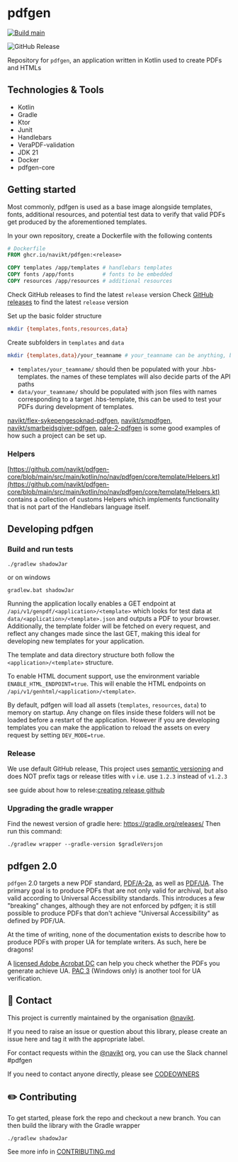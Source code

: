 # pdfgen

[![Build main](https://github.com/navikt/pdfgen/actions/workflows/build.yml/badge.svg?branch=main)](https://github.com/navikt/pdfgen/actions/workflows/build.yml)

![GitHub Release](https://img.shields.io/github/v/release/navikt/pdfgen)


Repository for `pdfgen`, an application written in Kotlin used to create PDFs and HTMLs

## Technologies & Tools

* Kotlin
* Gradle
* Ktor
* Junit
* Handlebars
* VeraPDF-validation
* JDK 21
* Docker
* pdfgen-core

## Getting started

Most commonly, pdfgen is used as a base image alongside templates, fonts, additional resources, and potential test data to verify that valid PDFs get produced by the aforementioned templates.

In your own repository, create a Dockerfile with the following contents

```dockerfile
# Dockerfile
FROM ghcr.io/navikt/pdfgen:<release>

COPY templates /app/templates # handlebars templates
COPY fonts /app/fonts         # fonts to be embedded
COPY resources /app/resources # additional resources
```

Check GitHub releases to find the latest `release` version 
Check [GitHub releases](https://github.com/navikt/pdfgen/releases) to find the latest `release` version

Set up the basic folder structure
```bash
mkdir {templates,fonts,resources,data}
```

Create subfolders in `templates` and `data`
```bash
mkdir {templates,data}/your_teamname # your_teamname can be anything, but it'll be a necessary part of the API later
```

* `templates/your_teamname/` should then be populated with your .hbs-templates. the names of these templates will also decide parts of the API paths
* `data/your_teamname/` should be populated with json files with names corresponding to a target .hbs-template, this can be used to test your PDFs during development of templates.

[navikt/flex-sykepengesoknad-pdfgen](https://github.com/navikt/flex-sykepengesoknad-pdfgen), [navikt/smpdfgen](https://github.com/navikt/smpdfgen), [navikt/smarbeidsgiver-pdfgen](https://github.com/navikt/smarbeidsgiver-pdfgen), [pale-2-pdfgen](https://github.com/navikt/pale-2-pdfgen) is some good examples of how such a project can be set up.

### Helpers
[https://github.com/navikt/pdfgen-core/blob/main/src/main/kotlin/no/nav/pdfgen/core/template/Helpers.kt](https://github.com/navikt/pdfgen-core/blob/main/src/main/kotlin/no/nav/pdfgen/core/template/Helpers.kt) contains a collection of customs Helpers which implements functionality that is not part of the Handlebars language itself.

## Developing pdfgen

### Build and run tests
```shell script
./gradlew shadowJar
```
or on windows
```shell script
gradlew.bat shadowJar
```

Running the application locally enables a GET endpoint at `/api/v1/genpdf/<application>/<template>`
which looks for test data at `data/<application>/<template>.json` and outputs a PDF to your browser.
Additionally, the template folder will be fetched on every request, and reflect any changes made since the last GET,
making this ideal for developing new templates for your application.

The template and data directory structure both follow the `<application>/<template>` structure.

To enable HTML document support, use the environment variable `ENABLE_HTML_ENDPOINT=true`. This will enable the 
HTML endpoints on `/api/v1/genhtml/<application>/<template>`. 

By default, pdfgen will load all assets (`templates`, `resources`, `data`) to memory on startup. Any change on files inside these folders will not be loaded before a restart of the application. However if you are developing templates you can make the application to reload the assets on every request by setting `DEV_MODE=true`.


### Release
We use default GitHub release, 
This project uses [semantic versioning](https://semver.org/) and does NOT prefix tags or release titles with `v` i.e. use `1.2.3` instead of `v1.2.3` 

see guide about how to relese:[creating release github](
https://docs.github.com/en/repositories/releasing-projects-on-github/managing-releases-in-a-repository#creating-a-release)


### Upgrading the gradle wrapper
Find the newest version of gradle here: https://gradle.org/releases/ Then run this command:

```shell script
./gradlew wrapper --gradle-version $gradleVersjon
```

## pdfgen 2.0

`pdfgen` 2.0 targets a new PDF standard, [PDF/A-2a](https://en.wikipedia.org/wiki/PDF/A#PDF/A-2), as well as [PDF/UA](https://en.wikipedia.org/wiki/PDF/UA).
The primary goal is to produce PDFs that are not only valid for archival, but also valid according to Universal Accessibility standards.
This introduces a few "breaking" changes, although they are not enforced by pdfgen; it is still possible to produce PDFs that don't achieve "Universal Accessibility" as defined by PDF/UA.

At the time of writing, none of the documentation exists to describe how to produce PDFs with proper UA for template writers.
As such, here be dragons!

A [licensed Adobe Acrobat DC](https://gist.github.com/karinaldw/1c4c321fe05bdc1e8996e00722d5317a#adobe-acrobat-dc-pdf) can help you check whether the PDFs you generate achieve UA. 
[PAC 3](https://www.access-for-all.ch/en/pdf-accessibility-checker.html) (Windows only) is another tool for UA verification.


## 👥 Contact

This project is currently maintained by the organisation [@navikt](https://github.com/navikt).

If you need to raise an issue or question about this library, please create an issue here and tag it with the appropriate label.

For contact requests within the [@navikt](https://github.com/navikt) org, you can use the Slack channel #pdfgen

If you need to contact anyone directly, please see [CODEOWNERS](CODEOWNERS)

## ✏️ Contributing

To get started, please fork the repo and checkout a new branch. You can then build the library with the Gradle wrapper

```shell script
./gradlew shadowJar
```

See more info in [CONTRIBUTING.md](CONTRIBUTING.md)
